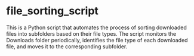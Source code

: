 # file_sorting_script
This is a Python script that automates the process of sorting downloaded files into subfolders based on their file types.
The script monitors the Downloads folder periodically, identifies the file type of each downloaded file, and moves it
to the corresponding subfolder.
